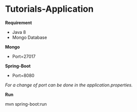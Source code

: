 # Tutorials-Application


**Requirement**
* Java 8
* Mongo Database


**Mongo**

* Port=27017

**Spring-Boot**

* Port=8080

_For a change of port can be done in the application.properties._


**Run**

mvn spring-boot:run
